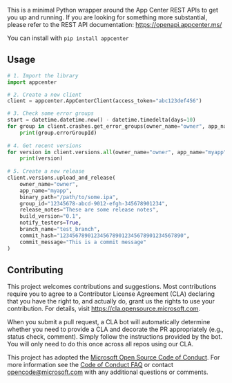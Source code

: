 This is a minimal Python wrapper around the App Center REST APIs to get you up and running. If you are looking for something more substantial, please refer to the REST API documentation: https://openapi.appcenter.ms/

You can install with `pip install appcenter`

## Usage

```python
# 1. Import the library
import appcenter

# 2. Create a new client
client = appcenter.AppCenterClient(access_token="abc123def456")

# 3. Check some error groups
start = datetime.datetime.now() - datetime.timedelta(days=10)
for group in client.crashes.get_error_groups(owner_name="owner", app_name="myapp", start_time=start):
    print(group.errorGroupId)
    
# 4. Get recent versions
for version in client.versions.all(owner_name="owner", app_name="myapp"):
    print(version)
    
# 5. Create a new release
client.versions.upload_and_release(
    owner_name="owner",
    app_name="myapp",
    binary_path="/path/to/some.ipa",
    group_id="12345678-abcd-9012-efgh-345678901234",
    release_notes="These are some release notes",
    build_version="0.1",
    notify_testers=True,
    branch_name="test_branch",
    commit_hash="1234567890123456789012345678901234567890",
    commit_message="This is a commit message"
)
```

## Contributing

This project welcomes contributions and suggestions.  Most contributions require you to agree to a
Contributor License Agreement (CLA) declaring that you have the right to, and actually do, grant us
the rights to use your contribution. For details, visit https://cla.opensource.microsoft.com.

When you submit a pull request, a CLA bot will automatically determine whether you need to provide
a CLA and decorate the PR appropriately (e.g., status check, comment). Simply follow the instructions
provided by the bot. You will only need to do this once across all repos using our CLA.

This project has adopted the [Microsoft Open Source Code of Conduct](https://opensource.microsoft.com/codeofconduct/).
For more information see the [Code of Conduct FAQ](https://opensource.microsoft.com/codeofconduct/faq/) or
contact [opencode@microsoft.com](mailto:opencode@microsoft.com) with any additional questions or comments.
